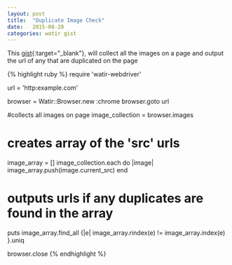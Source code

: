 ```yaml
---
layout: post
title:  "Duplicate Image Check"
date:   2015-08-20
categories: watir gist
---
```

This [gist](https://gist.github.com/carldmitch/6488d383fd00c5c80453){:target="\_blank"},
will collect all the images on a page and output the url of any that are duplicated on the page

{% highlight ruby %}
require 'watir-webdriver'

url = 'http:example.com'

browser = Watir::Browser.new :chrome
browser.goto url

#collects all images on page
image_collection = browser.images

# creates array of the 'src' urls
image_array = []
image_collection.each do |image|
  image_array.push(image.current_src)
end

# outputs urls if any duplicates are found in the array
puts image_array.find_all {|e| image_array.rindex(e) != image_array.index(e) }.uniq 

browser.close
{% endhighlight %}

